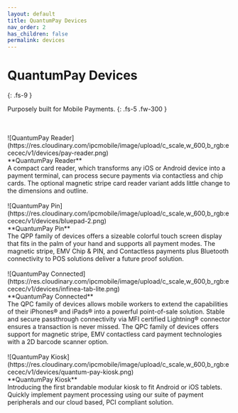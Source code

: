```yaml
---
layout: default
title: QuantumPay Devices
nav_order: 2
has_children: false
permalink: devices
---
```


# QuantumPay Devices
{: .fs-9 }

Purposely built for Mobile Payments.
{: .fs-5 .fw-300 }

<br>
<br>
![QuantumPay Reader](https://res.cloudinary.com/ipcmobile/image/upload/c_scale,w_600,b_rgb:ececec/v1/devices/pay-reader.png) <br>
**QuantumPay Reader** <br>
A compact card reader, which transforms any iOS or Android device into a payment terminal, can process secure payments via contactless and chip cards. The optional magnetic stripe card reader variant adds little change to the dimensions and outline.

<br>
<br>
![QuantumPay Pin](https://res.cloudinary.com/ipcmobile/image/upload/c_scale,w_600,b_rgb:ececec/v1/devices/bluepad-2.png) <br>
**QuantumPay Pin** <br>
The QPP family of devices offers a sizeable colorful touch screen display that fits in the palm of your hand and supports all payment modes. The magnetic stripe, EMV Chip & PIN, and Contactless payments plus Bluetooth connectivity to POS solutions deliver a future proof solution.

<br>
<br>
![QuantumPay Connected](https://res.cloudinary.com/ipcmobile/image/upload/c_scale,w_600,b_rgb:ececec/v1/devices/infinea-tab-lite.png) <br>
**QuantumPay Connected** <br>
The QPC family of devices allows mobile workers to extend the capabilities of their iPhones® and iPads® into a powerful point-of-sale solution. Stable and secure passthrough connectivity via MFI certified Lightning® connector ensures a transaction is never missed. The QPC family of devices offers support for magnetic stripe, EMV contactless card payment technologies with a 2D barcode scanner option.

<br>
<br>
![QuantumPay Kiosk](https://res.cloudinary.com/ipcmobile/image/upload/c_scale,w_600,b_rgb:ececec/v1/devices/quantum-pay-kiosk.png) <br>
**QuantumPay Kiosk** <br>
Introducing the first brandable modular kiosk to fit Android or iOS tablets. Quickly implement payment processing using our suite of payment peripherals and our cloud based, PCI compliant solution.